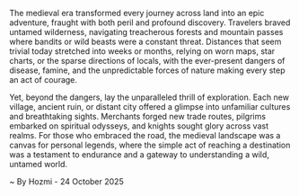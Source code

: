 
The medieval era transformed every journey across land into an epic adventure, fraught with both peril and profound discovery. Travelers braved untamed wilderness, navigating treacherous forests and mountain passes where bandits or wild beasts were a constant threat. Distances that seem trivial today stretched into weeks or months, relying on worn maps, star charts, or the sparse directions of locals, with the ever-present dangers of disease, famine, and the unpredictable forces of nature making every step an act of courage.

Yet, beyond the dangers, lay the unparalleled thrill of exploration. Each new village, ancient ruin, or distant city offered a glimpse into unfamiliar cultures and breathtaking sights. Merchants forged new trade routes, pilgrims embarked on spiritual odysseys, and knights sought glory across vast realms. For those who embraced the road, the medieval landscape was a canvas for personal legends, where the simple act of reaching a destination was a testament to endurance and a gateway to understanding a wild, untamed world.

~ By Hozmi - 24 October 2025
